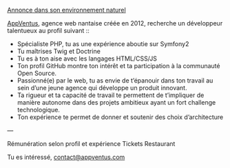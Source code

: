 [Annonce dans son environnement naturel](http://appventus.com/jobs/postule)

[AppVentus](www.appventus.com), agence web nantaise créée en 2012, recherche un développeur talentueux au profil suivant ::

* Spécialiste PHP, tu as une expérience aboutie sur Symfony2
* Tu maîtrises Twig et Doctrine
* Tu es à ton aise avec les langages HTML/CSS/JS
* Ton profil GitHub montre ton intérêt et ta participation à la communauté Open Source. 
* Passionné(e) par le web, tu as envie de t’épanouir dans ton travail au sein d’une jeune agence qui développe un produit innovant.
* Ta rigueur et ta capacité de travail te permettent de t’impliquer de manière autonome dans des projets ambitieux ayant un fort challenge technologique.
* Ton expérience te permet de donner et soutenir des choix d’architecture

—

Rémunération selon profil et expérience
Tickets Restaurant

Tu es intéressé, contact@appventus.com
